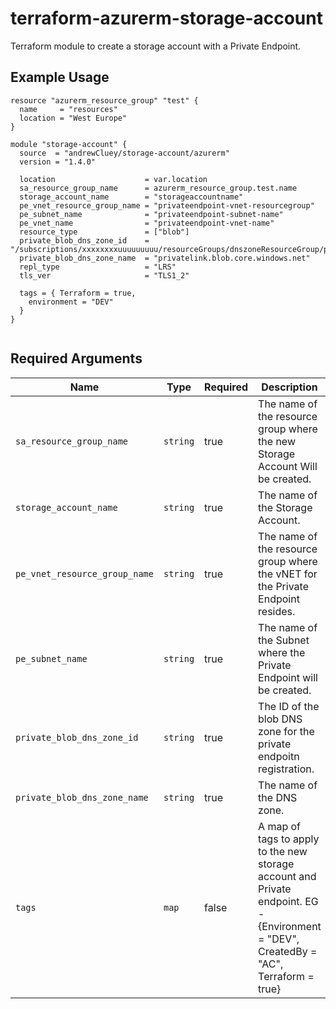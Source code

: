 # terraform-azurerm-storage-account
Terraform module to create a storage account with a Private Endpoint.

## Example Usage
```hcl
resource "azurerm_resource_group" "test" {
  name     = "resources"
  location = "West Europe"
}

module "storage-account" {
  source  = "andrewCluey/storage-account/azurerm"
  version = "1.4.0"

  location                    = var.location
  sa_resource_group_name      = azurerm_resource_group.test.name
  storage_account_name        = "storageaccountname"
  pe_vnet_resource_group_name = "privateendpoint-vnet-resourcegroup"
  pe_subnet_name              = "privateendpoint-subnet-name"
  pe_vnet_name                = "privateendpoint-vnet-name"
  resource_type               = ["blob"]
  private_blob_dns_zone_id    = "/subscriptions/xxxxxxxxuuuuuuuuu/resourceGroups/dnszoneResourceGroup/providers/Microsoft.Network/privateDnsZones/privatelink.blob.core.windows.net"
  private_blob_dns_zone_name  = "privatelink.blob.core.windows.net"
  repl_type                   = "LRS"
  tls_ver                     = "TLS1_2"
  
  tags = { Terraform = true,
    environment = "DEV"
  }
}
 

```

## Required Arguments

| Name | Type | Required | Description |
| --- | --- | --- | --- |
| `sa_resource_group_name` | `string` | true | The name of the resource group where the new Storage Account Will be created. |
| `storage_account_name` | `string` | true | The name of the Storage Account. |
| `pe_vnet_resource_group_name` | `string` | true | The name of the resource group where the vNET for the Private Endpoint resides. |
| `pe_subnet_name` | `string` | true | The name of the Subnet where the Private Endpoint will be created. |
| `private_blob_dns_zone_id` | `string` | true | The ID of the blob DNS zone for the private endpoitn registration. |
| `private_blob_dns_zone_name` | `string` | true | The name of the DNS zone. |
| `tags` | `map` | false | A map of tags to apply to the new storage account and Private endpoint. EG - {Environment = "DEV", CreatedBy = "AC", Terraform = true} |
